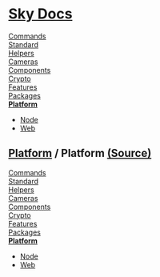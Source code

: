 <!--- This Platform was auto-generated using "npx sky readme" --> 

# [Sky Docs](../README.md)

[Commands](..%2F%5Fcommands%2FREADME.md)   
[Standard](..%2Fstandard%2FREADME.md)   
[Helpers](..%2Fhelpers%2FREADME.md)   
[Cameras](..%2Fcameras%2FREADME.md)   
[Components](..%2Fcomponents%2FREADME.md)   
[Crypto](..%2Fcrypto%2FREADME.md)   
[Features](..%2Ffeatures%2FREADME.md)   
[Packages](..%2Fpkgs%2FREADME.md)   
**[Platform](..%2Fplatform%2FREADME.md)**   
* [Node](..%2Fplatform%2Fnode%2FREADME.md)
* [Web](..%2Fplatform%2Fweb%2FREADME.md)
  
## [Platform](..%2Fplatform%2FREADME.md) / Platform [(Source)](..%2Fplatform%2F)

[Commands](..%2F%5Fcommands%2FREADME.md)   
[Standard](..%2Fstandard%2FREADME.md)   
[Helpers](..%2Fhelpers%2FREADME.md)   
[Cameras](..%2Fcameras%2FREADME.md)   
[Components](..%2Fcomponents%2FREADME.md)   
[Crypto](..%2Fcrypto%2FREADME.md)   
[Features](..%2Ffeatures%2FREADME.md)   
[Packages](..%2Fpkgs%2FREADME.md)   
**[Platform](..%2Fplatform%2FREADME.md)**   
* [Node](..%2Fplatform%2Fnode%2FREADME.md)
* [Web](..%2Fplatform%2Fweb%2FREADME.md)
  